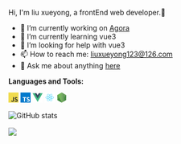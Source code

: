 Hi, I'm liu xueyong, a frontEnd web developer.👋

- 🔭 I’m currently working on [Agora](https://www.agora.io/cn/)
- 🌱 I’m currently learning vue3
- 🤔 I’m looking for help with vue3
- 📫 How to reach me: liuxueyong123@126.com
- 💬 Ask me about anything [here](https://github.com/liuxueyong123/liuxueyong123/issues)

**Languages and Tools:**  

<code><img height="20" src="https://raw.githubusercontent.com/liuxueyong123/liuxueyong123/master/assets/javascript.png"></code>
<code><img height="20" src="https://raw.githubusercontent.com/liuxueyong123/liuxueyong123/master/assets/typescript.png"></code>
<code><img height="20" src="https://raw.githubusercontent.com/liuxueyong123/liuxueyong123/master/assets/vue.png"></code>
<code><img height="20" src="https://raw.githubusercontent.com/liuxueyong123/liuxueyong123/master/assets/react.png"></code>
<code><img height="20" src="https://raw.githubusercontent.com/liuxueyong123/liuxueyong123/master/assets/nodejs.png"></code>


![GitHub stats](https://github-readme-stats.vercel.app/api?username=liuxueyong123&count_private=true&show_icons=true&theme=radical)

<img align="center" src="https://github-readme-stats.anuraghazra1.vercel.app/api/top-langs/?username=liuxueyong123&layout=compact&theme=material-palenight" />

